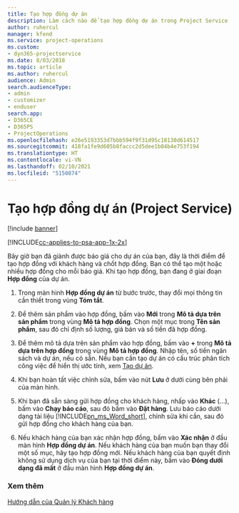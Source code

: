 ```yaml
---
title: Tạo hợp đồng dự án
description: Làm cách nào để tạo hợp đồng dự án trong Project Service
author: ruhercul
manager: kfend
ms.service: project-operations
ms.custom:
- dyn365-projectservice
ms.date: 8/03/2018
ms.topic: article
ms.author: ruhercul
audience: Admin
search.audienceType:
- admin
- customizer
- enduser
search.app:
- D365CE
- D365PS
- ProjectOperations
ms.openlocfilehash: e26e5193353d7bbb594f9f31d95c18130d614517
ms.sourcegitcommit: 418fa1fe9d605b8faccc2d5dee1b04b4e753f194
ms.translationtype: HT
ms.contentlocale: vi-VN
ms.lasthandoff: 02/10/2021
ms.locfileid: "5150874"
---
```

# <a name="create-a-project-contract-project-service"></a>Tạo hợp đồng dự án (Project Service)

[!include [banner](../includes/psa-now-project-operations.md)]

[!INCLUDE[cc-applies-to-psa-app-1x-2x](../includes/cc-applies-to-psa-app-1x-2x.md)]

Bây giờ bạn đã giành được báo giá cho dự án của bạn, đây là thời điểm để tạo hợp đồng với khách hàng và chốt hợp đồng. Bạn có thể tạo một hoặc nhiều hợp đồng cho mỗi báo giá. Khi tạo hợp đồng, bạn đang ở giai đoạn **Hợp đồng** của dự án.  
  
1. Trong màn hình **Hợp đồng dự án** từ bước trước, thay đổi mọi thông tin cần thiết trong vùng **Tóm tắt**.  
  
2. Để thêm sản phẩm vào hợp đồng, bấm vào **Mới** trong **Mô tả dựa trên sản phẩm** trong vùng **Mô tả hợp đồng**. Chọn một mục trong **Tên sản phẩm**, sau đó chỉ định số lượng, giá bán và số tiền đã hợp đồng.  
  
3. Để thêm mô tả dựa trên sản phẩm vào hợp đồng, bấm vào **+** trong **Mô tả dựa trên hợp đồng** trong vùng **Mô tả hợp đồng**. Nhập tên, số tiền ngân sách và dự án, nếu có sẵn. Nếu bạn cần tạo dự án có cấu trúc phân tích công việc để hiển thị ước tính, xem [Tạo dự án](../psa/create-project.md).  
  
4. Khi bạn hoàn tất việc chỉnh sửa, bấm vào nút **Lưu** ở dưới cùng bên phải của màn hình.  
  
5. Khi bạn đã sẵn sàng gửi hợp đồng cho khách hàng, nhấp vào **Khác** (…), bấm vào **Chạy báo cáo**, sau đó bấm vào **Đặt hàng**. Lưu báo cáo dưới dạng tài liệu [!INCLUDE[pn_ms_Word_short](../includes/pn-ms-word-short.md)], chỉnh sửa khi cần, sau đó gửi hợp đồng cho khách hàng của bạn.  
  
6. Nếu khách hàng của bạn xác nhận hợp đồng, bấm vào **Xác nhận** ở đầu màn hình **Hợp đồng dự án**. Nếu khách hàng của bạn muốn bạn thay đổi một số mục, hãy tạo hợp đồng mới. Nếu khách hàng của bạn quyết định không sử dụng dịch vụ của bạn tại thời điểm này, bấm vào **Đóng dưới dạng đã mất** ở đầu màn hình **Hợp đồng dự án**.  
  
### <a name="see-also"></a>Xem thêm  
 [Hướng dẫn của Quản lý Khách hàng](../psa/account-manager-guide.md)
